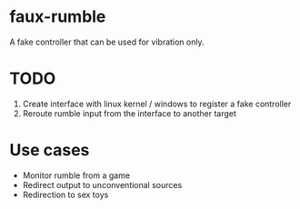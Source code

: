 # faux-rumble
A fake controller that can be used for vibration only.


# TODO
1. Create interface with linux kernel / windows to register a fake controller
2. Reroute rumble input from the interface to another target


# Use cases
- Monitor rumble from a game
- Redirect output to unconventional sources
- Redirection to sex toys
